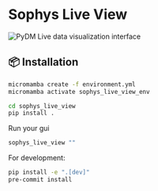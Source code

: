 # Sophys Live View

![PyDM](https://img.shields.io/badge/PyDM-GUI-blue.svg)
Live data visualization interface

## 📦 Installation
```sh
micromamba create -f environment.yml
micromamba activate sophys_live_view_env
```


```sh
cd sophys_live_view
pip install .
```

Run your gui

```sh
sophys_live_view ""

```

For development:
```sh
pip install -e ".[dev]"
pre-commit install
```
